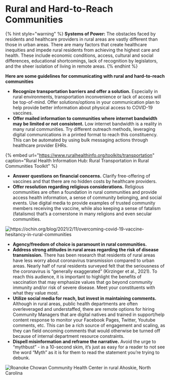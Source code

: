 # Rural and Hard-to-Reach Communities

{% hint style="warning" %}
**Systems of Power:** The obstacles faced by residents and healthcare providers in rural areas are vastly different than those in urban areas. There are many factors that create healthcare inequities and impede rural residents from achieving the highest care and health. These include economic conditions, access, cultural and social differences, educational shortcomings, lack of recognition by legislators, and the sheer isolation of living in remote areas.
{% endhint %}

**Here are some guidelines for communicating with rural and hard-to-reach communities**

* **Recognize transportation barriers and offer a solution.** Especially in rural environments, transportation inconvenience or lack of access will be top-of-mind. Offer solutions/options in your communication plan to help provide better information about physical access to COVID-19 vaccines. 
* **Offer mailed information to communities where internet bandwidth may be limited or not consistent.** Low internet bandwidth is a reality in many rural communities. Try different outreach methods, leveraging digital communications in a printed format to reach this constituency. This can be automated by using bulk messaging actions through healthcare provider EHRs.

{% embed url="https://www.ruralhealthinfo.org/toolkits/transportation" caption="Rural Health Information Hub: Rural Transportation in Rural Communities Toolkit" %}

* **Answer questions on financial concerns.** Clarify free-offering of vaccines and that there are no hidden costs by healthcare providers.
* **Offer resolution regarding religious considerations.** Religious communities are often a foundation in rural communities and provide access health information, a sense of community belonging, and social events. Use digital media to provide examples of trusted community members receiving the vaccine, while also keeping a sense of fatalism \(fatalismo\) that’s a cornerstone in many religions and even secular communities.

![https://ochin.org/blog/2021/2/11/overcoming-covid-19-vaccine-hesitancy-in-rural-communities ](https://lh4.googleusercontent.com/weJbz6noCAp_rhWzhgtETNRKpuf0p1IyVV2ZOJQoxDeXzAyQo2N4iSlOxPvflaHHxzsY9YvV8BCttOlfP_GuD5TBtMfPsRSx-YchVo1KwBztWi64kpZufsI_tOw-V1Xyczi7UpxK)

* **Agency/freedom of choice is paramount in rural communities.** 
* **Address strong attitudes in rural areas regarding the risk of disease transmission.** There has been research that residents of rural areas have less worry about coronavirus transmission compared to urban areas. Nearly half of rural residents surveyed felt that the seriousness of the coronavirus is “generally exaggerated” \(Kirzinger et al., 2021\). To reach this audience, it is important to highlight the benefits of vaccination that may emphasize values that go beyond community immunity and/or risk of severe disease. Meet your constituents with what they value most. 
* **Utilize social media for reach, but invest in maintaining comments.** Although in rural areas, public health departments are often overleveraged and understaffed, there are remote options for hiring Community Managers that are digital natives and trained in support/help content response to monitor your Facebook Pages, Twitter, Youtube comments, etc. This can be a rich source of engagement and scaling, as they can field oncoming comments that would otherwise be turned off because of internal department resource constraints. 
* **Dispell misinformation and reframe the narrative.** Avoid the urge to “mythbust” - in a 10-second skim, it’s just as easy for a reader to not see the word “Myth” as it is for them to read the statement you’re trying to debunk.

![Roanoke Chowan Community Health Center in rural Ahoskie, North Carolina](https://lh3.googleusercontent.com/ji1OCqSmeIAtHuVti81lWJ1eBnGUzsIqwxn8X-Ygwhwd881gdVaUDMFGpv7CUsrJbRwKz4UIGB1YL1oANkW1HYaFMpTbmEab0pBP125y730I-uTW3YKv_u44YRkfXhTkZ5nd4HkO)

